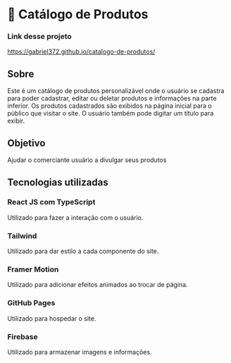 # 🛒 Catálogo de Produtos

### Link desse projeto
https://gabriel372.github.io/catalogo-de-produtos/

## Sobre
Este é um catálogo de produtos personalizável onde o usuário se cadastra para poder cadastrar, editar ou deletar produtos e informações na parte inferior. Os produtos cadastrados são exibidos na página inicial para o público que visitar o site. O usuário também pode digitar um título para exibir.

## Objetivo
Ajudar o comerciante usuário a divulgar seus produtos 

## Tecnologias utilizadas

### React JS com TypeScript
Utilizado para fazer a interação com o usuário.

### Tailwind
Utilizado para dar estilo a cada componente do site.

### Framer Motion
Utilizado para adicionar efeitos animados ao trocar de página.

### GitHub Pages
Utilizado para hospedar o site.

### Firebase
Utilizado para armazenar imagens e informações.




